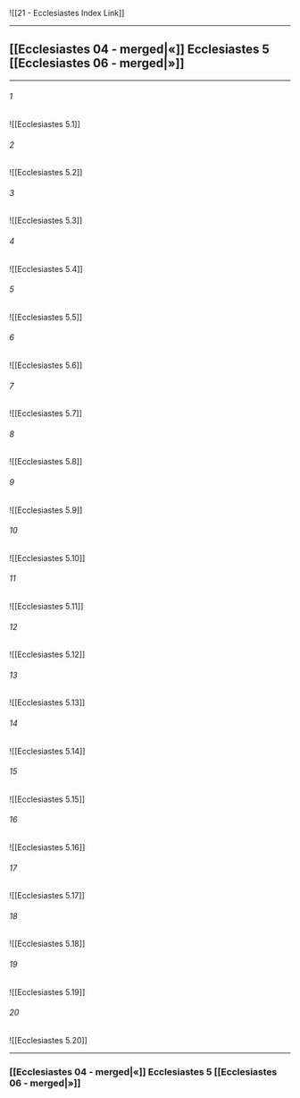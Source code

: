 ![[21 - Ecclesiastes Index Link]]

---
##  [[Ecclesiastes 04 - merged|«]] Ecclesiastes 5 [[Ecclesiastes 06 - merged|»]]

---

###### 1
![[Ecclesiastes 5.1]] 

###### 2
![[Ecclesiastes 5.2]] 

###### 3
![[Ecclesiastes 5.3]] 

###### 4
![[Ecclesiastes 5.4]]

###### 5 
![[Ecclesiastes 5.5]] 

###### 6
![[Ecclesiastes 5.6]] 

###### 7
![[Ecclesiastes 5.7]] 

###### 8
![[Ecclesiastes 5.8]] 

###### 9
![[Ecclesiastes 5.9]] 

###### 10
![[Ecclesiastes 5.10]] 

###### 11
![[Ecclesiastes 5.11]] 

###### 12
![[Ecclesiastes 5.12]]

###### 13
![[Ecclesiastes 5.13]] 

###### 14
![[Ecclesiastes 5.14]] 

###### 15
![[Ecclesiastes 5.15]]

###### 16
![[Ecclesiastes 5.16]] 

###### 17
![[Ecclesiastes 5.17]]

###### 18
![[Ecclesiastes 5.18]] 

###### 19
![[Ecclesiastes 5.19]] 

###### 20
![[Ecclesiastes 5.20]]


---
###  [[Ecclesiastes 04 - merged|«]] Ecclesiastes 5 [[Ecclesiastes 06 - merged|»]]